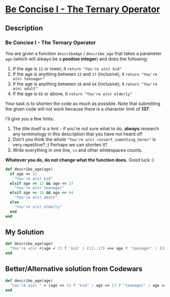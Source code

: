# [Be Concise I - The Ternary Operator](https://www.codewars.com/kata/56f3f6a82010832b02000f38)

## Description
### Be Concise I - The Ternary Operator
You are given a function `describeAge` / `describe_age` that takes a parameter `age` (which will always be a 
**positive integer**) and does the following:

1. If the age is `12` or lower, it `return "You're a(n) kid"`
2. If the age is anything between `13` and `17` (inclusive), it `return "You're a(n) teenager"`
3. If the age is anything between `18` and `64` (inclusive), it `return "You're a(n) adult"`
4. If the age is `65` or above, it `return "You're a(n) elderly"`

Your task is to shorten the code as much as possible. Note that submitting the given code will not work because there is
a character limit of **137**.

I'll give you a few hints:

1. The title itself is a hint - if you're not sure what to do, **always** research any terminology in this description 
that you have not heard of!
2. Don't you think the whole `"You're a(n) <insert_something_here>"` is very repetitive? ;) Perhaps we can shorten it?
3. Write everything in one line, `\n` and other whitespaces counts.

**Whatever you do, do not change what the function does.** Good luck :)

```ruby
def describe_age(age)
  if age <= 12
    "You're a(n) kid"
  elsif age >= 13 && age <= 17
    "You're a(n) teenager"
  elsif age >= 18 && age <= 64
    "You're a(n) adult"
  else
    "You're a(n) elderly"
  end
end
```

## My Solution
```ruby
def describe_age(age)
  "You're a(n) #{age < 13 ? 'kid' : (13..17) === age ? 'teenager' : (18..64) === age ? 'adult' : 'elderly'}"
end
```

## Better/Alternative solution from Codewars
```ruby
def describe_age(age)
  "You're a(n) " + (age <= 12 ? "kid" : age <= 17 ? "teenager" : age <= 64 ? "adult" : "elderly")
end
```
